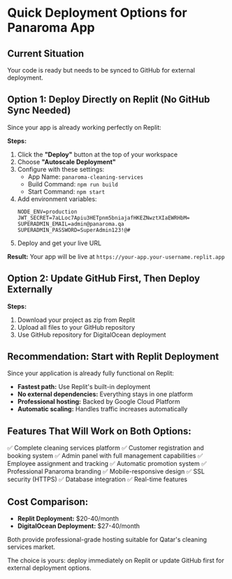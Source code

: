 # Quick Deployment Options for Panaroma App

## Current Situation
Your code is ready but needs to be synced to GitHub for external deployment.

## Option 1: Deploy Directly on Replit (No GitHub Sync Needed)

Since your app is already working perfectly on Replit:

**Steps:**
1. Click the **"Deploy"** button at the top of your workspace
2. Choose **"Autoscale Deployment"**
3. Configure with these settings:
   - App Name: `panaroma-cleaning-services`
   - Build Command: `npm run build`
   - Start Command: `npm start`
4. Add environment variables:
   ```
   NODE_ENV=production
   JWT_SECRET=7aLLoc7Apiu3HETpnm5bniajafHKEZNwztXIaEWRHbM=
   SUPERADMIN_EMAIL=admin@panaroma.qa
   SUPERADMIN_PASSWORD=SuperAdmin123!@#
   ```
5. Deploy and get your live URL

**Result:** Your app will be live at `https://your-app.your-username.replit.app`

## Option 2: Update GitHub First, Then Deploy Externally

**Steps:**
1. Download your project as zip from Replit
2. Upload all files to your GitHub repository
3. Use GitHub repository for DigitalOcean deployment

## Recommendation: Start with Replit Deployment

Since your application is already fully functional on Replit:
- **Fastest path:** Use Replit's built-in deployment
- **No external dependencies:** Everything stays in one platform
- **Professional hosting:** Backed by Google Cloud Platform
- **Automatic scaling:** Handles traffic increases automatically

## Features That Will Work on Both Options:

✅ Complete cleaning services platform
✅ Customer registration and booking system
✅ Admin panel with full management capabilities
✅ Employee assignment and tracking
✅ Automatic promotion system
✅ Professional Panaroma branding
✅ Mobile-responsive design
✅ SSL security (HTTPS)
✅ Database integration
✅ Real-time features

## Cost Comparison:
- **Replit Deployment:** $20-40/month
- **DigitalOcean Deployment:** $27-40/month

Both provide professional-grade hosting suitable for Qatar's cleaning services market.

The choice is yours: deploy immediately on Replit or update GitHub first for external deployment options.